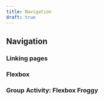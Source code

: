 ```yaml
---
title: Navigation
draft: true
---
```


## Navigation

### Linking pages

### Flexbox

### Group Activity: Flexbox Froggy

